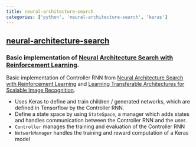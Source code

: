 ```yaml
---
title: neural-architecture-search
categories: ['python', 'neural-architecture-search', 'keras']
---
```

## [neural-architecture-search](https://github.com/titu1994/neural-architecture-search)

### Basic implementation of [Neural Architecture Search with Reinforcement Learning](https://arxiv.org/abs/1611.01578).


Basic implementation of Controller RNN from [Neural Architecture Search with Reinforcement Learning](https://arxiv.org/abs/1611.01578) and [Learning Transferable Architectures for Scalable Image Recognition](https://arxiv.org/abs/1707.07012).

- Uses Keras to define and train children / generated networks, which are defined in Tensorflow by the Controller RNN.
- Define a state space by using `StateSpace`, a manager which adds states and handles communication between the Controller RNN and the user.
- `Controller` manages the training and evaluation of the Controller RNN
- `NetworkManager` handles the training and reward computation of a Keras model
